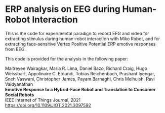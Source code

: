 # ERP analysis on EEG during Human-Robot Interaction

This is the code for experimental paradign to record EEG and video for extracting stimulus during human-robot interaction with Miko Robot, and for extracting face-sensitive Vertex Positive Potential ERP emotive responses from EEG. 

This code is provided for the analysis in the following paper: 

Maitreyee Wairagkar, Maria R. Lima, Daniel Bazo, Richard Craig, Hugo Weissbart, Appolinaire C. Etoundi, Tobias Reichenbach, Prashant Iyengar, Sneh Vaswani, Christopher James, Payam Barnaghi, Chris Melhuish, Ravi Vaidyanathan    
**Emotive Response to a Hybrid-Face Robot and Translation to Consumer Social Robots**  
IEEE Internet of Things Journal, 2021  
https://doi.org/10.1109/JIOT.2021.3097592  
